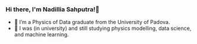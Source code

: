 ### Hi there, I'm Nadillia Sahputra!👋

- 🌱 I’m a Physics of Data graduate from the University of Padova. 
- 🔭 I was (in university) and still studying physics modelling, data science, and machine learning. 


<!--
**SahputraS/SahputraS** is a ✨ _special_ ✨ repository because its `README.md` (this file) appears on your GitHub profile.
# Hi, I'm Nadillia Sahputra! 👋
Here are some ideas to get you started:

- 🔭 I’m currently working on ...
- 🌱 I’m currently learning data science and machine learning 
- 👯 I’m looking to collaborate on ...
- 🤔 I’m looking for help with ...
- 💬 Ask me about ...
- 📫 How to reach me: ...
- ⚡ Fun fact: ...
-->
